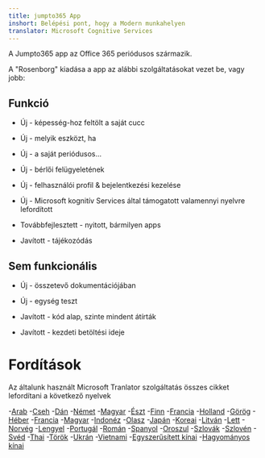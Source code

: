 ```yaml
---
title: jumpto365 App
inshort: Belépési pont, hogy a Modern munkahelyen
translator: Microsoft Cognitive Services
---
```



A Jumpto365 app az Office 365 periódusos származik. 

A "Rosenborg" kiadása a app az alábbi szolgáltatásokat vezet be, vagy jobb:

## Funkció

* Új - képesség-hoz feltölt a saját cucc

* Új - melyik eszközt, ha

* Új - a saját periódusos...

* Új - bérlői felügyeletének

* Új - felhasználói profil & bejelentkezési kezelése

* Új - Microsoft kognitív Services által támogatott valamennyi nyelvre lefordított

* Továbbfejlesztett - nyitott, bármilyen apps

* Javított - tájékozódás

## Sem funkcionális

* Új - összetevő dokumentációjában

* Új - egység teszt

* Javított - kód alap, szinte mindent átírták

* Javított - kezdeti betöltési ideje


# Fordítások
Az általunk használt Microsoft Tranlator szolgáltatás összes cikket lefordítani a következő nyelvek

-[Arab](https://preview.app.jumpto365.com/tool/jumpto365/language/ar)
-[Cseh](https://preview.app.jumpto365.com/tool/jumpto365/language/cs)
-[Dán](https://preview.app.jumpto365.com/tool/jumpto365/language/da)
-[Német](https://preview.app.jumpto365.com/tool/jumpto365/language/de)
-[Magyar](https://preview.app.jumpto365.com/tool/jumpto365/language/en)
-[Észt](https://preview.app.jumpto365.com/tool/jumpto365/language/et)
-[Finn](https://preview.app.jumpto365.com/tool/jumpto365/language/fi)
-[Francia](https://preview.app.jumpto365.com/tool/jumpto365/language/fr)
-[Holland](https://preview.app.jumpto365.com/tool/jumpto365/language/nl)
-[Görög](https://preview.app.jumpto365.com/tool/jumpto365/language/el)
-[Héber](https://preview.app.jumpto365.com/tool/jumpto365/language/he)
-[Francia](https://preview.app.jumpto365.com/tool/jumpto365/language/ht)
-[Magyar](https://preview.app.jumpto365.com/tool/jumpto365/language/hu)
-[Indonéz](https://preview.app.jumpto365.com/tool/jumpto365/language/id)
-[Olasz](https://preview.app.jumpto365.com/tool/jumpto365/language/it)
-[Japán](https://preview.app.jumpto365.com/tool/jumpto365/language/ja)
-[Koreai](https://preview.app.jumpto365.com/tool/jumpto365/language/ko)
-[Litván](https://preview.app.jumpto365.com/tool/jumpto365/language/lt)
-[Lett](https://preview.app.jumpto365.com/tool/jumpto365/language/lv)
-[Norvég](https://preview.app.jumpto365.com/tool/jumpto365/language/no)
-[Lengyel](https://preview.app.jumpto365.com/tool/jumpto365/language/pl)
-[Portugál](https://preview.app.jumpto365.com/tool/jumpto365/language/pt)
-[Román](https://preview.app.jumpto365.com/tool/jumpto365/language/ro)
-[Spanyol](https://preview.app.jumpto365.com/tool/jumpto365/language/es)
-[Oroszul](https://preview.app.jumpto365.com/tool/jumpto365/language/ru)
-[Szlovák](https://preview.app.jumpto365.com/tool/jumpto365/language/sk)
-[Szlovén](https://preview.app.jumpto365.com/tool/jumpto365/language/sl)
-[Svéd](https://preview.app.jumpto365.com/tool/jumpto365/language/sv)
-[Thai](https://preview.app.jumpto365.com/tool/jumpto365/language/th)
-[Török](https://preview.app.jumpto365.com/tool/jumpto365/language/tr)
-[Ukrán](https://preview.app.jumpto365.com/tool/jumpto365/language/uk)
-[Vietnami](https://preview.app.jumpto365.com/tool/jumpto365/language/vi)
-[Egyszerűsített kínai](https://preview.app.jumpto365.com/tool/jumpto365/language/zh-CHS)
-[Hagyományos kínai](https://preview.app.jumpto365.com/tool/jumpto365/language/zh-CHT)

